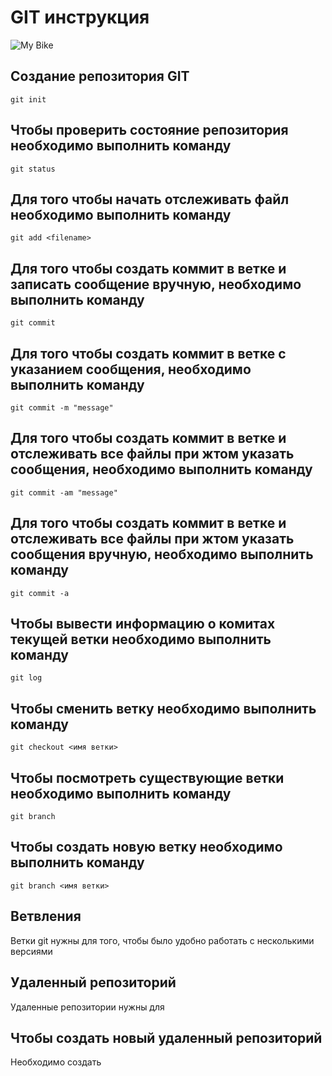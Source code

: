 # **GIT** инструкция
![My Bike](1.jpg)
## Создание репозитория GIT
    git init

## Чтобы проверить состояние репозитория необходимо выполнить команду 
    git status

## Для того чтобы начать отслеживать файл необходимо выполнить команду
    git add <filename>

## Для того чтобы создать коммит в ветке и записать сообщение вручную, необходимо выполнить команду 
    git commit

## Для того чтобы создать коммит в ветке с указанием сообщения, необходимо выполнить команду 
    git commit -m "message"

## Для того чтобы создать коммит в ветке и отслеживать все файлы при жтом указать сообщения, необходимо выполнить команду 
    git commit -am "message"

## Для того чтобы создать коммит в ветке и отслеживать все файлы при жтом указать сообщения вручную, необходимо выполнить команду 
    git commit -a

## Чтобы вывести информацию о комитах текущей ветки необходимо выполнить команду 
    git log
 
## Чтобы сменить ветку необходимо выполнить команду 
    git checkout <имя ветки>

## Чтобы посмотреть существующие ветки необходимо выполнить команду
    git branch

## Чтобы создать новую ветку необходимо выполнить команду
    git branch <имя ветки>

## Ветвления 
Ветки git нужны для того, чтобы было удобно работать с несколькими версиями

## Удаленный репозиторий
Удаленные репозитории нужны для

## Чтобы создать новый удаленный репозиторий 
Необходимо создать
